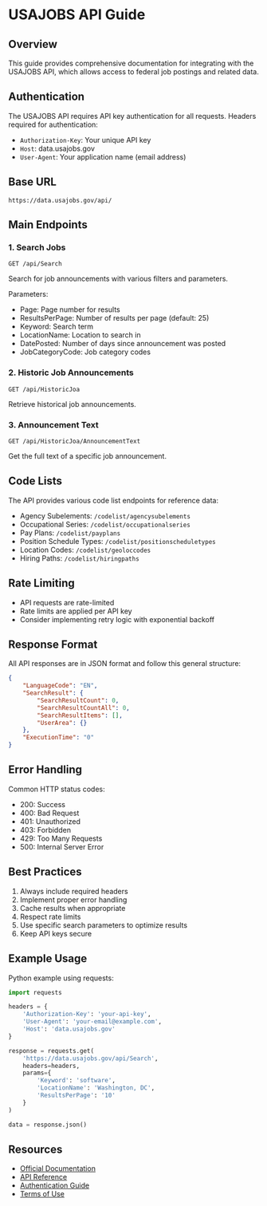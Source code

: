 # USAJOBS API Guide

## Overview
This guide provides comprehensive documentation for integrating with the USAJOBS API, which allows access to federal job postings and related data.

## Authentication
The USAJOBS API requires API key authentication for all requests. Headers required for authentication:

- `Authorization-Key`: Your unique API key
- `Host`: data.usajobs.gov
- `User-Agent`: Your application name (email address)

## Base URL
```
https://data.usajobs.gov/api/
```

## Main Endpoints

### 1. Search Jobs
```
GET /api/Search
```
Search for job announcements with various filters and parameters.

Parameters:
- Page: Page number for results
- ResultsPerPage: Number of results per page (default: 25)
- Keyword: Search term
- LocationName: Location to search in
- DatePosted: Number of days since announcement was posted
- JobCategoryCode: Job category codes

### 2. Historic Job Announcements
```
GET /api/HistoricJoa
```
Retrieve historical job announcements.

### 3. Announcement Text
```
GET /api/HistoricJoa/AnnouncementText
```
Get the full text of a specific job announcement.

## Code Lists
The API provides various code list endpoints for reference data:

- Agency Subelements: `/codelist/agencysubelements`
- Occupational Series: `/codelist/occupationalseries`
- Pay Plans: `/codelist/payplans`
- Position Schedule Types: `/codelist/positionscheduletypes`
- Location Codes: `/codelist/geoloccodes`
- Hiring Paths: `/codelist/hiringpaths`

## Rate Limiting
- API requests are rate-limited
- Rate limits are applied per API key
- Consider implementing retry logic with exponential backoff

## Response Format
All API responses are in JSON format and follow this general structure:

```json
{
    "LanguageCode": "EN",
    "SearchResult": {
        "SearchResultCount": 0,
        "SearchResultCountAll": 0,
        "SearchResultItems": [],
        "UserArea": {}
    },
    "ExecutionTime": "0"
}
```

## Error Handling
Common HTTP status codes:
- 200: Success
- 400: Bad Request
- 401: Unauthorized
- 403: Forbidden
- 429: Too Many Requests
- 500: Internal Server Error

## Best Practices
1. Always include required headers
2. Implement proper error handling
3. Cache results when appropriate
4. Respect rate limits
5. Use specific search parameters to optimize results
6. Keep API keys secure

## Example Usage
Python example using requests:

```python
import requests

headers = {
    'Authorization-Key': 'your-api-key',
    'User-Agent': 'your-email@example.com',
    'Host': 'data.usajobs.gov'
}

response = requests.get(
    'https://data.usajobs.gov/api/Search',
    headers=headers,
    params={
        'Keyword': 'software',
        'LocationName': 'Washington, DC',
        'ResultsPerPage': '10'
    }
)

data = response.json()
```

## Resources
- [Official Documentation](https://developer.usajobs.gov/)
- [API Reference](https://developer.usajobs.gov/api-reference/)
- [Authentication Guide](https://developer.usajobs.gov/guides/authentication)
- [Terms of Use](https://developer.usajobs.gov/guides/terms-of-use)
